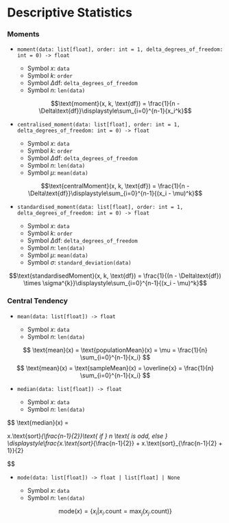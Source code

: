 # Descriptive Statistics


### Moments

- `moment(data: list[float], order: int = 1, delta_degrees_of_freedom: int = 0) -> float`

    - Symbol $x$: `data`
    - Symbol $k$: `order`
    - Symbol $\Delta\text{df}$: `delta_degrees_of_freedom`
    - Symbol $n$: `len(data)`

$$\text{moment}(x, k, \text{df}) = \frac{1}{n - \Delta\text{df}}\displaystyle\sum_{i=0}^{n-1}{x_i^k}$$

- `centralised_moment(data: list[float], order: int = 1, delta_degrees_of_freedom: int = 0) -> float`

    - Symbol $x$: `data`
    - Symbol $k$: `order`
    - Symbol $\Delta\text{df}$: `delta_degrees_of_freedom`
    - Symbol $n$: `len(data)`
    - Symbol $\mu$: `mean(data)`

$$\text{centralMoment}(x, k, \text{df}) = \frac{1}{n - \Delta\text{df}}\displaystyle\sum_{i=0}^{n-1}{(x_i - \mu)^k}$$

- `standardised_moment(data: list[float], order: int = 1, delta_degrees_of_freedom: int = 0) -> float`

    - Symbol $x$: `data`
    - Symbol $k$: `order`
    - Symbol $\Delta\text{df}$: `delta_degrees_of_freedom`
    - Symbol $n$: `len(data)`
    - Symbol $\mu$: `mean(data)`
    - Symbol $\sigma$: `standard_deviation(data)`

$$\text{standardisedMoment}(x, k, \text{df}) = \frac{1}{(n - \Delta\text{df}) \times \sigma^{k}}\displaystyle\sum_{i=0}^{n-1}{(x_i - \mu)^k}$$


### Central Tendency

- `mean(data: list[float]) -> float`

    - Symbol $x$: `data`
    - Symbol $n$: `len(data)`

$$
\text{mean}(x) = \text{populationMean}(x) = \mu = \frac{1}{n} \sum_{i=0}^{n-1}{x_i}
$$
$$
\text{mean}(x) = \text{sampleMean}(x) = \overline{x} = \frac{1}{n} \sum_{i=0}^{n-1}{x_i}
$$

- `median(data: list[float]) -> float`

    - Symbol $x$: `data`
    - Symbol $n$: `len(data)`

$$
\text{median}(x) = 

x.\text{sort}_{\frac{n-1}{2}}\text{ if } n \text{ is odd, else } \displaystyle\frac{x.\text{sort}_{\frac{n-1}{2}} + x.\text{sort}_{\frac{n-1}{2} + 1}}{2}

$$

- `mode(data: list[float]) -> float | list[float] | None`

    - Symbol $x$: `data`
    - Symbol $n$: `len(data)`

$$
\text{mode}(x) = \bigg\{ x_i \bigg| x_i.\text{count} = \max_j (x_j.\text{count}) \bigg\}
$$
